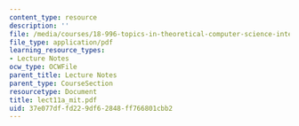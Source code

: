 ```yaml
---
content_type: resource
description: ''
file: /media/courses/18-996-topics-in-theoretical-computer-science-internet-research-problems-spring-2002/37e077dffd229df62848ff766801cbb2_lect11a_mit.pdf
file_type: application/pdf
learning_resource_types:
- Lecture Notes
ocw_type: OCWFile
parent_title: Lecture Notes
parent_type: CourseSection
resourcetype: Document
title: lect11a_mit.pdf
uid: 37e077df-fd22-9df6-2848-ff766801cbb2
---
```

